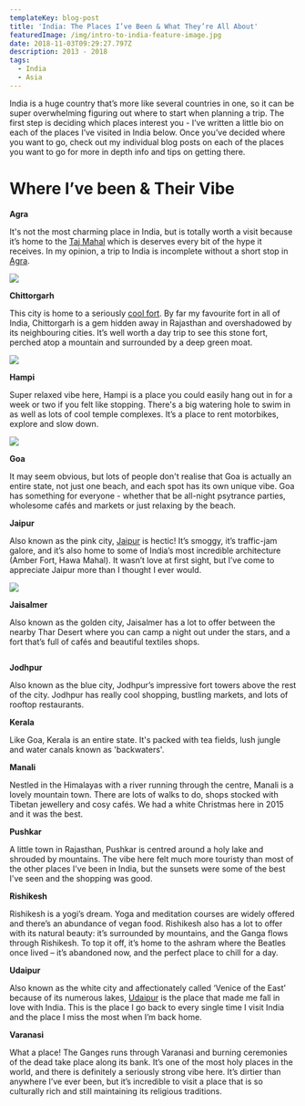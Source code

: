 ```yaml
---
templateKey: blog-post
title: 'India: The Places I’ve Been & What They’re All About'
featuredImage: /img/intro-to-india-feature-image.jpg
date: 2018-11-03T09:29:27.797Z
description: 2013 - 2018
tags:
  - India
  - Asia
---
```

India is a huge country that’s more like several countries in one, so it can be super overwhelming figuring out where to start when planning a trip. The first step is deciding which places interest you - I’ve written a little bio on each of the places I’ve visited in India below. Once you’ve decided where you want to go, check out my individual blog posts on each of the places you want to go for more in depth info and tips on getting there.

# Where I’ve been & Their Vibe

**Agra**

It's not the most charming place in India, but is totally worth a visit because it’s home to the [Taj Mahal](https://www.ninetyninedays.com.au/blog/the-taj-mahal/) which is deserves every bit of the hype it receives. In my opinion, a trip to India is incomplete without a short stop in [Agra](https://www.ninetyninedays.com.au/blog/twenty-four-hours-in-agra/).

![](/img/agra.jpg)

**Chittorgarh**

This city is home to a seriously [cool fort](https://www.ninetyninedays.com.au/blog/chittorgarh-fort/). By far my favourite fort in all of India, Chittorgarh is a gem hidden away in Rajasthan and overshadowed by its neighbouring cities. It’s well worth a day trip to see this stone fort, perched atop a mountain and surrounded by a deep green moat. 

![](/img/chittorgarh.jpg)

**Hampi**

Super relaxed vibe here, Hampi is a place you could easily hang out in for a week or two if you felt like stopping. There's a big watering hole to swim in as well as lots of cool temple complexes. It’s a place to rent motorbikes, explore and slow down.

![](/img/hampi.jpg)

**Goa** 

It may seem obvious, but lots of people don't realise that Goa is actually an entire state, not just one beach, and each spot has its own unique vibe. Goa has something for everyone - whether that be all-night psytrance parties, wholesome cafés and markets or just relaxing by the beach.

**Jaipur**

Also known as the pink city, [Jaipur](https://www.ninetyninedays.com.au/blog/jaipur-the-pink-city/) is hectic! It’s smoggy, it’s traffic-jam galore, and it’s also home to some of India’s most incredible architecture (Amber Fort, Hawa Mahal). It wasn’t love at first sight, but I’ve come to appreciate Jaipur more than I thought I ever would.

![](/img/film-1.jpg)

**Jaisalmer**

Also known as the golden city, Jaisalmer has a lot to offer between the nearby Thar Desert where you can camp a night out under the stars, and a fort that’s full of cafés and beautiful textiles shops.

![]()

**Jodhpur**

Also known as the blue city, Jodhpur’s impressive fort towers above the rest of the city. Jodhpur has really cool shopping, bustling markets, and lots of rooftop restaurants. 

**Kerala**

Like Goa, Kerala is an entire state. It's packed with tea fields, lush jungle and water canals known as 'backwaters'.

**Manali**

Nestled in the Himalayas with a river running through the centre, Manali is a lovely mountain town. There are lots of walks to do, shops stocked with Tibetan jewellery and cosy cafés. We had a white Christmas here in 2015 and it was the best.

**Pushkar**

A little town in Rajasthan, Pushkar is centred around a holy lake and shrouded by mountains. The vibe here felt much more touristy than most of the other places I've been in India, but the sunsets were some of the best I've seen and the shopping was good.

**Rishikesh**

Rishikesh is a yogi’s dream. Yoga and meditation courses are widely offered and there’s an abundance of vegan food. Rishikesh also has a lot to offer with its natural beauty: it’s surrounded by mountains, and the Ganga flows through Rishikesh. To top it off, it’s home to the ashram where the Beatles once lived – it’s abandoned now, and the perfect place to chill for a day.

**Udaipur**

Also known as the white city and affectionately called ‘Venice of the East’ because of its numerous lakes, [Udaipur](https://www.ninetyninedays.com.au/blog/udaipur-the-whte-city/) is the place that made me fall in love with India. This is the place I go back to every single time I visit India and the place I miss the most when I’m back home.

**Varanasi**

What a place! The Ganges runs through Varanasi and burning ceremonies of the dead take place along its bank. It’s one of the most holy places in the world, and there is definitely a seriously strong vibe here. It’s dirtier than anywhere I’ve ever been, but it’s incredible to visit a place that is so culturally rich and still maintaining its religious traditions.
